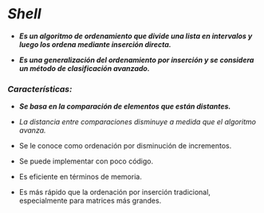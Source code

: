 # **_Shell_**

- **_Es un algoritmo de ordenamiento que divide una lista en intervalos y luego los ordena mediante inserción directa._**
  
- **_Es una generalización del ordenamiento por inserción y se considera un método de clasificación avanzado._** 

### **_Características:_**

- **_Se basa en la comparación de elementos que están distantes._**
  
- _La distancia entre comparaciones disminuye a medida que el algoritmo avanza._
  
- Se le conoce como ordenación por disminución de incrementos.
  
- Se puede implementar con poco código.
  
- Es eficiente en términos de memoria.

- Es más rápido que la ordenación por inserción tradicional, especialmente para matrices más grandes.
